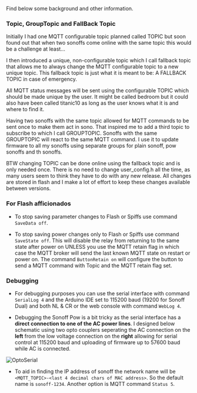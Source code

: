 Find below some background and other information.

### Topic, GroupTopic and FallBack Topic
Initially I had one MQTT configurable topic planned called TOPIC but soon found out that when two sonoffs come online with the same topic this would be a challenge at least...

I then introduced a unique, non-configurable topic which I call fallback topic that allows me to always change the MQTT configurable topic to a new unique topic. This fallback topic is just what it is meant to be: A FALLBACK TOPIC in case of emergency.

All MQTT status messages will be sent using the configurable TOPIC which should be made unique by the user. It might be called  bedroom  but it could also have been called  titanic10  as long as the user knows what it is and where to find it.

Having two sonoffs with the same topic allowed for MQTT commands to be sent once to make them act in sono. That inspired me to add a third topic to subscribe to which I call GROUPTOPIC. Sonoffs with the same GROUPTOPIC will react to the same MQTT command. I use it to update firmware to all my sonoffs using separate groups for plain sonoff, pow sonoffs and th sonoffs.

BTW changing TOPIC can be done online using the fallback topic and is only needed once. There is no need to change user_config.h all the time, as many users seem to think they have to do with any new release. All changes are stored in flash and I make a lot of effort to keep these changes available between versions.

### For Flash afficionados
- To stop saving parameter changes to Flash or Spiffs use command ```SaveData off```.

- To stop saving power changes only to Flash or Spiffs use command ```SaveState off```. This will disable the relay from returning to the same state after power on UNLESS you use the MQTT retain flag in which case the MQTT broker will send the last known MQTT state on restart or power on. The command ```ButtonRetain on``` will configure the button to send a MQTT command with Topic and the MQTT retain flag set.

### Debugging
- For debugging purposes you can use the serial interface with command ```SerialLog 4``` and the Arduino IDE set to 115200 baud (19200 for Sonoff Dual) and both NL & CR or the web console with command ```WebLog 4```.

- Debugging the Sonoff Pow is a bit tricky as the serial interface has a **direct connection to one of the AC power lines**. I designed below schematic using two opto couplers seperating the AC connection on the **left** from the low voltage connection on the **right** allowing for serial control at 115200 baud and uploading of firmware up to 57600 baud while AC is connected.
<img alt="OptoSerial" src="https://github.com/arendst/arendst.github.io/blob/master/media/OptoSerial.jpg" /> 

- To aid in finding the IP address of sonoff the network name will be ```<MQTT_TOPIC>-<last 4 decimal chars of MAC address>```. So the default name is ```sonoff-1234```. Another option is MQTT command ```Status 5```.
